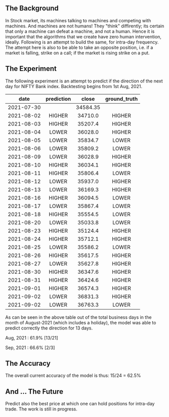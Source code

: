 ## The Background
In Stock market, its machines talking to machines and competing with machines. And machines are not humans! They "think" diffirently; its certain that only a machine can defeat a machine, and not a human. Hence it is important that the algorithms that we create have zero human intervention, ideally. Following is an attempt to build the same, for intra-day frequency. The attempt here is also to be able to take an opposite position, i.e. if a market is falling, strike on a call; if the market is rising strike on a put.

## The Experiment
The following experiment is an attempt to predict if the direction of the next day for NIFTY Bank index. Backtesting begins from 1st Aug, 2021.

date | prediction | close | ground_truth
| :---: | :---: | :---: | :---: | 
| 2021-07-30 |  |  34584.35 | 
 | 2021-08-02 |  HIGHER |    34710.0 |   HIGHER
 |2021-08-03	| HIGHER	  | 35207.4	|  HIGHER
|2021-08-04	| LOWER	 |  36028.0	|  HIGHER
|2021-08-05	| LOWER	  | 35834.7	|  LOWER
|2021-08-06	| LOWER	 |  35809.2	|  LOWER
|2021-08-09	| LOWER	 |  36028.9	|  HIGHER
|2021-08-10	| HIGHER	|   36034.1	 | HIGHER
|2021-08-11	| HIGHER	  | 35806.4	|  LOWER
|2021-08-12	| LOWER	 |  35937.0	|  HIGHER
|2021-08-13	| LOWER	  | 36169.3	|  HIGHER
|2021-08-16	| HIGHER	|   36094.5	|  LOWER
|2021-08-17	| LOWER	 |  35867.4	|  LOWER
|2021-08-18	| HIGHER	 |  35554.5	|  LOWER
|2021-08-20	| LOWER	 |  35033.8	|  LOWER
|2021-08-23	| HIGHER	|   35124.4	 | HIGHER
|2021-08-24	| HIGHER	|   35712.1	 | HIGHER
|2021-08-25	| LOWER	 |  35586.2	 | LOWER
|2021-08-26	| HIGHER	|   35617.5	|  HIGHER
|2021-08-27	| LOWER	 |  35627.8	  |HIGHER
|2021-08-30	| HIGHER	|   36347.6	|  HIGHER
|2021-08-31	| HIGHER	|   36424.6	 | HIGHER
|2021-09-01	| HIGHER	|   36574.3	 | HIGHER
|2021-09-02	| LOWER	 |  36831.3	  |HIGHER
|2021-09-02	| LOWER	 |  36763.3	  |LOWER


As can be seen in the above table out of the total business days in the month of August-2021 (which includes a holiday), the model was able to predict correctly the direction for 13 days.

Aug, 2021 : 61.9% [13/21]

Sep, 2021 : 66.6% [2/3]

## The Accuracy
The overall current accuracy of the model is thus: 15/24 = 62.5%

## And ... The Future
Predict also the best price at which one can hold positions for intra-day trade. The work is still in progress.
